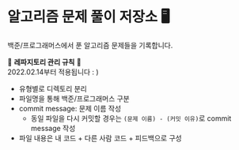 # 알고리즘 문제 풀이 저장소 🖥
백준/프로그래머스에서 푼 알고리즘 문제들을 기록합니다.

🦦 <b>레파지토리 관리 규칙</b> 🦦
<br>
2022.02.14부터 적용됩니다 : )

- 유형별로 디렉토리 분리
- 파일명을 통해 백준/프로그래머스 구분
- commit message: 문제 이름 작성
  - 동일 파일을 다시 커밋할 경우는 `(문제 이름) - (커밋 이유)`로 commit message 작성
- 파일 내용은 내 코드 + 다른 사람 코드 + 피드백으로 구성
